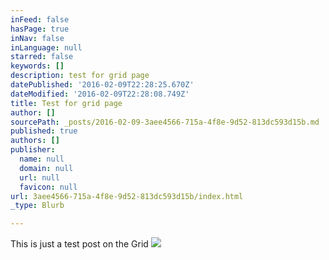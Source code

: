 ```yaml
---
inFeed: false
hasPage: true
inNav: false
inLanguage: null
starred: false
keywords: []
description: test for grid page
datePublished: '2016-02-09T22:28:25.670Z'
dateModified: '2016-02-09T22:28:08.749Z'
title: Test for grid page
author: []
sourcePath: _posts/2016-02-09-3aee4566-715a-4f8e-9d52-813dc593d15b.md
published: true
authors: []
publisher:
  name: null
  domain: null
  url: null
  favicon: null
url: 3aee4566-715a-4f8e-9d52-813dc593d15b/index.html
_type: Blurb

---
```

This is just a test post on the Grid
![](https://the-grid-user-content.s3-us-west-2.amazonaws.com/8b14a0ed-4c83-4a3c-aa44-5f27dfbbcb33.jpg)